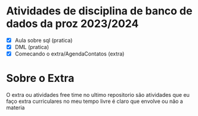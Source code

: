 # Atividades de disciplina de banco de dados da proz 2023/2024

- [x] Aula sobre sql (pratica)<br>
- [x] DML (pratica)<br/>
- [x] Comecando o extra/AgendaContatos (extra)<br/>

# Sobre o Extra 
<p>O extra ou atividades free time no ultimo repositorio são atividades que eu faço extra curriculares no meu tempo livre é claro que envolve ou não a materia</p>